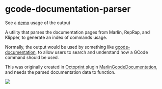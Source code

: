 gcode-documentation-parser
==

See a [demo] usage of the output

A utility that parses the documentation pages from Marlin, RepRap, and Klipper,
to generate an index of commands usage.

Normally, the output would be used by something like [gcode-documentation], to
allow users to search and understand how a GCode command should be used.

This was originally created in [Octoprint] plugin [MarlinGcodeDocumentation],
and needs the parsed documentation data to function.

[demo]:https://costas-basdekis.github.io/gcode-documentation
[gcode-documentation]:https://github.com/costas-basdekis/gcode-documentation
[Octoprint]:https://octoprint.org/
[MarlinGcodeDocumentation]:https://plugins.octoprint.org/plugins/marlingcodedocumentation/

![](https://raw.githubusercontent.com/costas-basdekis/gcode-documentation-parser/main/docs/marlin-gcode-documentation.png)
